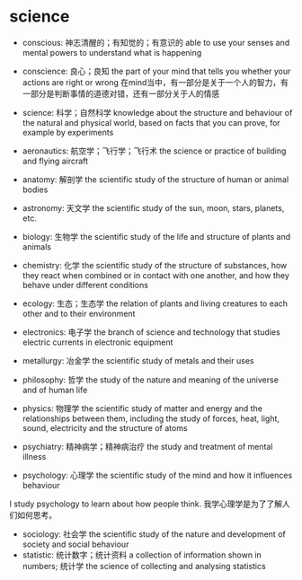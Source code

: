 # science

- conscious: 神志清醒的；有知觉的；有意识的 able to use your senses and mental powers to understand what is happening
- conscience: 良心；良知 the part of your mind that tells you whether your actions are right or wrong 在mind当中，有一部分是关于一个人的智力，有一部分是判断事情的道德对错，还有一部分关于人的情感
- science: 科学；自然科学 knowledge about the structure and behaviour of the natural and physical world, based on facts that you can prove, for example by experiments

- aeronautics: 航空学；飞行学；飞行术 the science or practice of building and flying aircraft
- anatomy: 解剖学 the scientific study of the structure of human or animal bodies
- astronomy: 天文学 the scientific study of the sun, moon, stars, planets, etc.
- biology: 生物学 the scientific study of the life and structure of plants and animals
- chemistry: 化学 the scientific study of the structure of substances, how they react when combined or in contact with one another, and how they behave under different conditions
- ecology: 生态；生态学 the relation of plants and living creatures to each other and to their environment
- electronics: 电子学 the branch of science and technology that studies electric currents in electronic equipment
- metallurgy: 冶金学 the scientific study of metals and their uses
- philosophy: 哲学 the study of the nature and meaning of the universe and of human life
- physics: 物理学 the scientific study of matter and energy and the relationships between them, including the study of forces, heat, light, sound, electricity and the structure of atoms
- psychiatry: 精神病学；精神病治疗 the study and treatment of mental illness
- psychology: 心理学 the scientific study of the mind and how it influences behaviour

I study psychology to learn about how people think. 我学心理学是为了了解人们如何思考。

- sociology: 社会学 the scientific study of the nature and development of society and social behaviour
- statistic: 统计数字；统计资料 a collection of information shown in numbers; 统计学 the science of collecting and analysing statistics

